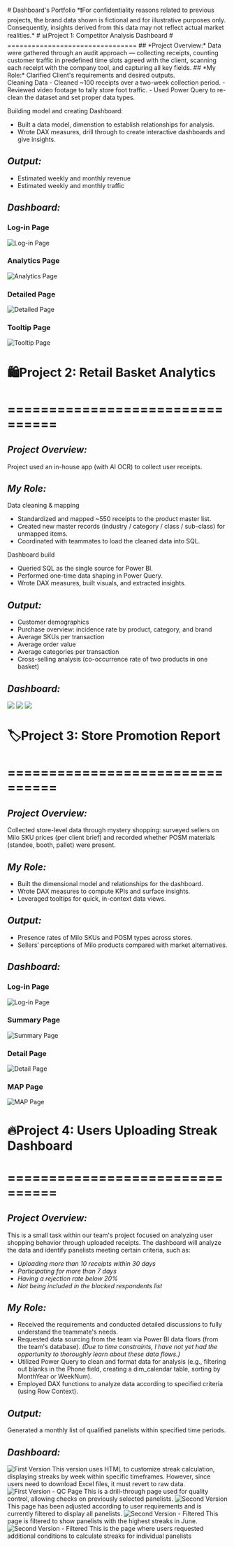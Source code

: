 <link rel="stylesheet" href="assets/css/style.css">
# Dashboard's Portfolio
*❗For confidentiality reasons related to previous projects, the brand data shown is fictional and for illustrative purposes only. Consequently, insights derived from this data may not reflect actual market realities.*
# 📊Project 1: Competitor Analysis Dashboard
# ================================
## *Project Overview:*
Data were gathered through an audit approach — collecting receipts, counting customer traffic in predefined time slots agreed with the client, scanning each receipt with the company tool, and capturing all key fields.
## *My Role:*
Clarified Client's requirements and desired outputs.<br>
Cleaning Data
- Cleaned ~100 receipts over a two-week collection period.
- Reviewed video footage to tally store foot traffic.
- Used Power Query to re-clean the dataset and set proper data types.<br>

Building model and creating Dashboard:
- Built a data model, dimenstion to establish relationships for analysis.
- Wrote DAX measures, drill through to create interactive dashboards and give insights.

## *Output:*
- Estimated weekly and monthly revenue
- Estimated weekly and monthly traffic<br>

## *Dashboard:*
### Log-in Page
![Log-in Page](Image/Fama/Begin.png)
### Analytics Page
![Analytics Page](Image/Fama/1.png)
### Detailed Page
![Detailed Page](Image/Fama/1.2.png)
### Tooltip Page
![Tooltip Page](Image/Fama/1.3.png)
# 🛍️Project 2: Retail Basket Analytics
# ================================
## *Project Overview:*
Project used an in-house app (with AI OCR) to collect user receipts.
## *My Role:*
Data cleaning & mapping
- Standardized and mapped ~550 receipts to the product master list.
- Created new master records (industry / category / class / sub-class) for unmapped items.
- Coordinated with teammates to load the cleaned data into SQL.<br>

Dashboard build
- Queried SQL as the single source for Power BI.
- Performed one-time data shaping in Power Query.
- Wrote DAX measures, built visuals, and extracted insights.

## *Output:*
- Customer demographics
- Purchase overview: incidence rate by product, category, and brand
- Average SKUs per transaction
- Average order value
- Average categories per transaction
- Cross-selling analysis (co-occurrence rate of two products in one basket)

## *Dashboard:*
![](Image/Lotte/1.png)
![](Image/Lotte/2.png)
![](Image/Lotte/3.png)
# 🏷️Project 3: Store Promotion Report
# ================================
## *Project Overview:*
Collected store-level data through mystery shopping: surveyed sellers on Milo SKU prices (per client brief) and recorded whether POSM materials (standee, booth, pallet) were present.

## *My Role:*

- Built the dimensional model and relationships for the dashboard.
- Wrote DAX measures to compute KPIs and surface insights.
- Leveraged tooltips for quick, in-context data views.

## *Output:*
- Presence rates of Milo SKUs and POSM types across stores.
- Sellers’ perceptions of Milo products compared with market alternatives.

## *Dashboard:*
### Log-in Page
![Log-in Page](Image/Milo/1.png)
### Summary Page
![Summary Page](Image/Milo/2.png)
### Detail Page
![Detail Page](Image/Milo/3.png)
### MAP Page
![MAP Page](Image/Milo/4.png)
# 🔥Project 4: Users Uploading Streak Dashboard
# ================================
## *Project Overview:*
This is a small task within our team's project focused on analyzing user shopping behavior through uploaded receipts. The dashboard will analyze the data and identify panelists meeting certain criteria, such as:
- *Uploading more than 10 receipts within 30 days*
- *Participating for more than 7 days*
- *Having a rejection rate below 20%*
- *Not being included in the blocked respondents list*

## *My Role:*

- Received the requirements and conducted detailed discussions to fully understand the teammate's needs.
- Requested data sourcing from the team via Power BI data flows (from the team's database). *(Due to time constraints, I have not yet had the opportunity to thoroughly learn about these data flows.)*
- Utilized Power Query to clean and format data for analysis (e.g., filtering out blanks in the Phone field, creating a dim_calendar table, sorting by MonthYear or WeekNum).
- Employed DAX functions to analyze data according to specified criteria (using Row Context).

## *Output:*
Generated a monthly list of qualified panelists within specified time periods.
## *Dashboard:*
![First Version](Image/Panelist/1.png)
This version uses HTML to customize streak calculation, displaying streaks by week within specific timeframes. However, since users need to download Excel files, it must revert to raw data.
![First Version - QC Page](Image/Panelist/2.png)
This is a drill-through page used for quality control, allowing checks on previously selected panelists.
![Second Version](Image/Panelist/3.png)
This page has been adjusted according to user requirements and is currently filtered to display all panelists.
![Second Version - Filtered](Image/Panelist/4.png)
This page is filtered to show panelists with the highest streaks in June.
![Second Version - Filtered](Image/Panelist/5.png)
This is the page where users requested additional conditions to calculate streaks for individual panelists
